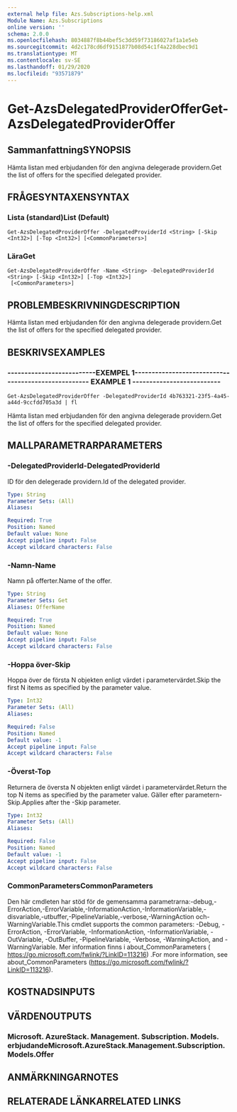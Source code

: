 ```yaml
---
external help file: Azs.Subscriptions-help.xml
Module Name: Azs.Subscriptions
online version: ''
schema: 2.0.0
ms.openlocfilehash: 8034887f8b44bef5c3dd59f73186027af1a1e5eb
ms.sourcegitcommit: 4d2c178cd6df9151877b08d54c1f4a228dbec9d1
ms.translationtype: MT
ms.contentlocale: sv-SE
ms.lasthandoff: 01/29/2020
ms.locfileid: "93571879"
---
```

# <span data-ttu-id="10278-101">Get-AzsDelegatedProviderOffer</span><span class="sxs-lookup"><span data-stu-id="10278-101">Get-AzsDelegatedProviderOffer</span></span>

## <span data-ttu-id="10278-102">Sammanfattning</span><span class="sxs-lookup"><span data-stu-id="10278-102">SYNOPSIS</span></span>
<span data-ttu-id="10278-103">Hämta listan med erbjudanden för den angivna delegerade providern.</span><span class="sxs-lookup"><span data-stu-id="10278-103">Get the list of offers for the specified delegated provider.</span></span>

## <span data-ttu-id="10278-104">FRÅGESYNTAXEN</span><span class="sxs-lookup"><span data-stu-id="10278-104">SYNTAX</span></span>

### <span data-ttu-id="10278-105">Lista (standard)</span><span class="sxs-lookup"><span data-stu-id="10278-105">List (Default)</span></span>
```
Get-AzsDelegatedProviderOffer -DelegatedProviderId <String> [-Skip <Int32>] [-Top <Int32>] [<CommonParameters>]
```

### <span data-ttu-id="10278-106">Lära</span><span class="sxs-lookup"><span data-stu-id="10278-106">Get</span></span>
```
Get-AzsDelegatedProviderOffer -Name <String> -DelegatedProviderId <String> [-Skip <Int32>] [-Top <Int32>]
 [<CommonParameters>]
```

## <span data-ttu-id="10278-107">PROBLEMBESKRIVNING</span><span class="sxs-lookup"><span data-stu-id="10278-107">DESCRIPTION</span></span>
<span data-ttu-id="10278-108">Hämta listan med erbjudanden för den angivna delegerade providern.</span><span class="sxs-lookup"><span data-stu-id="10278-108">Get the list of offers for the specified delegated provider.</span></span>

## <span data-ttu-id="10278-109">BESKRIVS</span><span class="sxs-lookup"><span data-stu-id="10278-109">EXAMPLES</span></span>

### <span data-ttu-id="10278-110">--------------------------EXEMPEL 1--------------------------</span><span class="sxs-lookup"><span data-stu-id="10278-110">-------------------------- EXAMPLE 1 --------------------------</span></span>
```
Get-AzsDelegatedProviderOffer -DelegatedProviderId 4b763321-23f5-4a45-a44d-9ccfdd705a3d | fl
```

<span data-ttu-id="10278-111">Hämta listan med erbjudanden för den angivna delegerade providern.</span><span class="sxs-lookup"><span data-stu-id="10278-111">Get the list of offers for the specified delegated provider.</span></span>

## <span data-ttu-id="10278-112">MALLPARAMETRAR</span><span class="sxs-lookup"><span data-stu-id="10278-112">PARAMETERS</span></span>

### <span data-ttu-id="10278-113">-DelegatedProviderId</span><span class="sxs-lookup"><span data-stu-id="10278-113">-DelegatedProviderId</span></span>
<span data-ttu-id="10278-114">ID för den delegerade providern.</span><span class="sxs-lookup"><span data-stu-id="10278-114">Id of the delegated provider.</span></span>

```yaml
Type: String
Parameter Sets: (All)
Aliases: 

Required: True
Position: Named
Default value: None
Accept pipeline input: False
Accept wildcard characters: False
```

### <span data-ttu-id="10278-115">-Namn</span><span class="sxs-lookup"><span data-stu-id="10278-115">-Name</span></span>
<span data-ttu-id="10278-116">Namn på offerter.</span><span class="sxs-lookup"><span data-stu-id="10278-116">Name of the offer.</span></span>

```yaml
Type: String
Parameter Sets: Get
Aliases: OfferName

Required: True
Position: Named
Default value: None
Accept pipeline input: False
Accept wildcard characters: False
```

### <span data-ttu-id="10278-117">-Hoppa över</span><span class="sxs-lookup"><span data-stu-id="10278-117">-Skip</span></span>
<span data-ttu-id="10278-118">Hoppa över de första N objekten enligt värdet i parametervärdet.</span><span class="sxs-lookup"><span data-stu-id="10278-118">Skip the first N items as specified by the parameter value.</span></span>

```yaml
Type: Int32
Parameter Sets: (All)
Aliases: 

Required: False
Position: Named
Default value: -1
Accept pipeline input: False
Accept wildcard characters: False
```

### <span data-ttu-id="10278-119">-Överst</span><span class="sxs-lookup"><span data-stu-id="10278-119">-Top</span></span>
<span data-ttu-id="10278-120">Returnera de översta N objekten enligt värdet i parametervärdet.</span><span class="sxs-lookup"><span data-stu-id="10278-120">Return the top N items as specified by the parameter value.</span></span>
<span data-ttu-id="10278-121">Gäller efter parametern-Skip.</span><span class="sxs-lookup"><span data-stu-id="10278-121">Applies after the -Skip parameter.</span></span>

```yaml
Type: Int32
Parameter Sets: (All)
Aliases: 

Required: False
Position: Named
Default value: -1
Accept pipeline input: False
Accept wildcard characters: False
```

### <span data-ttu-id="10278-122">CommonParameters</span><span class="sxs-lookup"><span data-stu-id="10278-122">CommonParameters</span></span>
<span data-ttu-id="10278-123">Den här cmdleten har stöd för de gemensamma parametrarna:-debug,-ErrorAction,-ErrorVariable,-InformationAction,-InformationVariable,-disvariable,-utbuffer,-PipelineVariable,-verbose,-WarningAction och-WarningVariable.</span><span class="sxs-lookup"><span data-stu-id="10278-123">This cmdlet supports the common parameters: -Debug, -ErrorAction, -ErrorVariable, -InformationAction, -InformationVariable, -OutVariable, -OutBuffer, -PipelineVariable, -Verbose, -WarningAction, and -WarningVariable.</span></span> <span data-ttu-id="10278-124">Mer information finns i about_CommonParameters ( https://go.microsoft.com/fwlink/?LinkID=113216) .</span><span class="sxs-lookup"><span data-stu-id="10278-124">For more information, see about_CommonParameters (https://go.microsoft.com/fwlink/?LinkID=113216).</span></span>

## <span data-ttu-id="10278-125">KOSTNADS</span><span class="sxs-lookup"><span data-stu-id="10278-125">INPUTS</span></span>

## <span data-ttu-id="10278-126">VÄRDEN</span><span class="sxs-lookup"><span data-stu-id="10278-126">OUTPUTS</span></span>

### <span data-ttu-id="10278-127">Microsoft. AzureStack. Management. Subscription. Models. erbjudande</span><span class="sxs-lookup"><span data-stu-id="10278-127">Microsoft.AzureStack.Management.Subscription.Models.Offer</span></span>

## <span data-ttu-id="10278-128">ANMÄRKNINGAR</span><span class="sxs-lookup"><span data-stu-id="10278-128">NOTES</span></span>

## <span data-ttu-id="10278-129">RELATERADE LÄNKAR</span><span class="sxs-lookup"><span data-stu-id="10278-129">RELATED LINKS</span></span>

